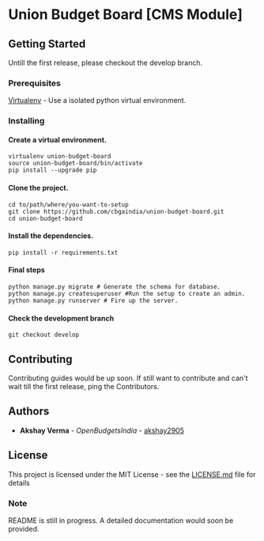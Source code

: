 # Union Budget Board [CMS Module]

## Getting Started

Untill the first release, please checkout the develop branch. 

### Prerequisites

[Virtualenv](https://virtualenv.pypa.io/en/stable/installation/) - Use a isolated python virtual environment. 

### Installing

#### Create a virtual environment.
```
virtualenv union-budget-board
source union-budget-board/bin/activate
pip install --upgrade pip
```

#### Clone the project. 
```
cd to/path/where/you-want-to-setup
git clone https://github.com/cbgaindia/union-budget-board.git
cd union-budget-board
```
#### Install the dependencies. 
```
pip install -r requirements.txt
```

#### Final steps
```
python manage.py migrate # Generate the schema for database.
python manage.py createsuperuser #Run the setup to create an admin.
python manage.py runserver # Fire up the server. 
```

#### Check the development branch 
```
git checkout develop
```

## Contributing

Contributing guides would be up soon. If still want to contribute and can't wait till the first release, ping the Contributors. 

## Authors

* **Akshay Verma** - *OpenBudgetsIndia* - [akshay2905](https://github.com/akshay2905)

## License

This project is licensed under the MIT License - see the [LICENSE.md](LICENSE.md) file for details

### Note
README is still in progress. A detailed documentation would soon be provided. 
